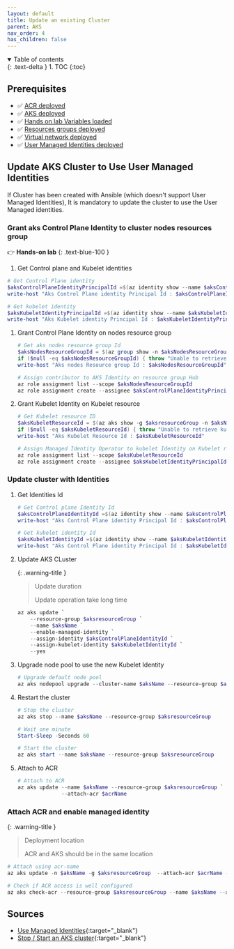 ```yaml
---
layout: default
title: Update an existing Cluster
parent: AKS
nav_order: 4
has_children: false
---
```


<details open markdown="block">
  <summary>
    Table of contents
  </summary>
  {: .text-delta }
1. TOC
{:toc}
</details>

## Prerequisites

- ✅ [ACR deployed](../03-acr/index.md)
- ✅ [AKS deployed](./03-create.md)
- ✅ [Hands on lab Variables loaded](01-prerequisites.md#variables-declaration-for-hands-on-lab-scripts)
- ✅ [Resources groups deployed](./01-prerequisites.md#resources-groups)
- ✅ [Virtual network deployed](./01-prerequisites.md#virtual-network)
- ✅ [User Managed Identities deployed](./01-prerequisites.md#user-managed-identities)

## Update AKS Cluster to Use User Managed Identities

If Cluster has been created with Ansible (which doesn't support User Managed Identities), It is mandatory to update the cluster to use the User Managed identities.

### Grant aks Control Plane Identity to cluster nodes resources group

:point_right: **Hands-on lab**
{: .text-blue-100 }

1. Get Control plane and Kubelet identities

  ```powershell
  # Get Control Plane identity
  $aksControlPlaneIdentityPrincipalId =$(az identity show --name $aksControlPlaneIdentity --resource-group $managedIdentitiesResourceGroup --query "principalId" -o tsv)
  write-host "Aks Control Plane identity Principal Id : $aksControlPlaneIdentityPrincipalId"

  # Get kubelet identity
  $aksKubeletIdentityPrincipalId =$(az identity show --name $aksKubeletIdentity --resource-group $managedIdentitiesResourceGroup --query "principalId" -o tsv)
  write-host "Aks Kubelet identity Principal Id : $aksKubeletIdentityPrincipalId"

  ```

1. Grant Control Plane Identity on nodes resource group

    ``` powershell
    # Get aks nodes resource group Id
    $aksNodesResourceGroupId = $(az group show -n $aksNodesResourceGroup --query "id" -o tsv)
    if ($null -eq $aksNodesResourceGroupId) { throw "Unable to retrieve aks nodes resource group $aksNodesResourceGroup Id"}
    write-host "Aks nodes Resource group Id : $aksNodesResourceGroupId"

    # Assign contributor to AKS Identity on resource group Hub
    az role assignment list --scope $aksNodesResourceGroupId
    az role assignment create --assignee $aksControlPlaneIdentityPrincipalId --scope $aksNodesResourceGroupId --role "Contributor"

    ```

1. Grant Kubelet Identity on Kubelet resource

    ``` powershell
    # Get Kubelet resource ID
    $aksKubeletResourceId = $(az aks show -g $aksresourceGroup -n $aksName --query "identityProfile.kubeletidentity.resourceId" -o tsv)
    if ($null -eq $aksKubeletResourceId) { throw "Unable to retrieve kubelet resource Id on aks cluster $aksName"}
    write-host "Aks Kubelet Resource Id : $aksKubeletResourceId"

    # Assign Managed Identity Operator to kubelet Identity on Kubelet resource id
    az role assignment list --scope $aksKubeletResourceId
    az role assignment create --assignee $aksKubeletIdentityPrincipalId --scope $aksKubeletResourceId --role "Managed Identity Operator"

    ```

### Update cluster with Identities

1. Get Identities Id

    ``` powershell
    # Get Control plane Identity Id
    $aksControlPlaneIdentityId =$(az identity show --name $aksControlPlaneIdentity --resource-group $managedIdentitiesResourceGroup --query "id" -o tsv)
    write-host "Aks Control Plane identity Principal Id : $aksControlPlaneIdentityId"

    # Get kubelet identity Id
    $aksKubeletIdentityId =$(az identity show --name $aksKubeletIdentity --resource-group $managedIdentitiesResourceGroup --query "id" -o tsv)
    write-host "Aks Control Plane identity Principal Id : $aksKubeletIdentityId"

    ```

1. Update AKS CLuster

    {: .warning-title }
    > Update duration
    >
    > Update operation take long time

    ``` powershell
    az aks update `
        --resource-group $aksresourceGroup `
        --name $aksName `
        --enable-managed-identity `
        --assign-identity $aksControlPlaneIdentityId `
        --assign-kubelet-identity $aksKubeletIdentityId `
        --yes

    ```

1. Upgrade node pool to use the new Kubelet Identity

    ``` powershell
    # Upgrade default node pool
    az aks nodepool upgrade --cluster-name $aksName --resource-group $aksresourceGroup --name default --node-image-only

    ```

1. Restart the cluster

    ``` powershell
    # Stop the cluster
    az aks stop --name $aksName --resource-group $aksresourceGroup

    # Wait one minute
    Start-Sleep -Seconds 60

    # Start the cluster
    az aks start --name $aksName --resource-group $aksresourceGroup

    ```

1. Attach to ACR

    ``` powershell
    # Attach to ACR
    az aks update --name $aksName --resource-group $aksresourceGroup `
                  --attach-acr $acrName

    ```

### Attach ACR and enable managed identity

{: .warning-title }
> Deployment location
>
> ACR and AKS should be in the same location

``` powershell
# Attach using acr-name
az aks update -n $aksName -g $aksresourceGroup  --attach-acr $acrName --enable-managed-identity

# Check if ACR access is well configured
az aks check-acr --resource-group $aksresourceGroup --name $aksName --acr $acrName

```

## Sources

- [Use Managed Identities](https://learn.microsoft.com/en-us/azure/aks/use-managed-identity){:target="_blank"}
- [Stop / Start an AKS cluster](https://learn.microsoft.com/en-us/azure/aks/start-stop-cluster?tabs=azure-cli#stop-an-aks-cluster){:target="_blank"}
